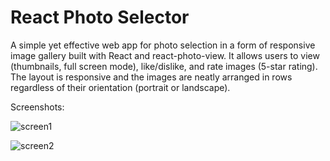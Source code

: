# React Photo Selector

A simple yet effective web app for photo selection in a form of responsive image gallery built with React and react-photo-view. It allows users to view (thumbnails, full screen mode), like/dislike, and rate images (5-star rating). The layout is responsive and the images are neatly arranged in rows regardless of their orientation (portrait or landscape).

Screenshots:

![screen1](https://github.com/user-attachments/assets/5f9db01d-37a5-471f-be82-35fa2029a50a)

![screen2](https://github.com/user-attachments/assets/ebedfbd4-38a5-4929-ae19-b2854c3ae97d)
